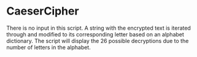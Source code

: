 # CaeserCipher

There is no input in this script. A string with the encrypted text is iterated through and modified to its corresponding letter based
on an alphabet dictionary. The script will display the 26 possible decryptions due to the number of letters in the alphabet.
